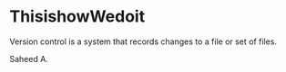 # ThisishowWedoit
Version control is a system that records changes to a file or set of files.

Saheed A.
